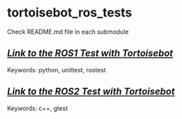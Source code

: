 # tortoisebot_ros_tests

Check README.md file in each submodule 

## ***[Link to the ROS1 Test with Tortoisebot](https://github.com/Andy-Leo10/tortoisebot_ros1_test)***

Keywords: python, unittest, rostest 

## ***[Link to the ROS2 Test with Tortoisebot](https://github.com/Andy-Leo10/tortoisebot_ros2_test)***

Keywords: c++, gtest 
